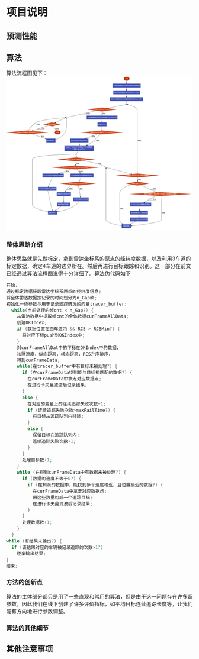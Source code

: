 # 项目说明

## 预测性能

## 算法
算法流程图见下：
<img src="https://github.com/YNG2020/Pazhou_RadarData_Track/blob/main/%E7%AE%97%E6%B3%95%E6%B5%81%E7%A8%8B.svg?sanitize=true" width="1440px">
### 整体思路介绍
整体思路就是先做标定，拿到雷达坐标系的原点的经纬度数据，以及利用3车道的标定数据，确定4车道的边界所在。然后再进行目标跟踪和识别。这一部分在前文已经通过算法流程图说得十分详细了。算法伪代码如下
```C++
开始;
通过标定数据获取雷达坐标系原点的经纬度信息;
将全体雷达数据按记录的时间划分为n_Gap帧;
初始化一些参数与用于记录追踪情况的向量tracer_buffer;
  while(当前处理的帧cnt < n_Gap?) {
    从雷达数据中提取帧cnt的全体数据curFrameAllData;
    创建OKIndex;
    if (数据位置在四车道内 && RCS > RCSMin?) {
      将对应下标push到OKIndex中;
    }
    对curFrameAllDat中的下标在OKIndex中的数据，
    按照速度，纵向距离，横向距离，RCS升序排序，
    得到curFrameData;
    while(在tracer_buffer中有目标未被处理?) {
      if (在curFrameData找到能与目标相匹配的数据?) {
        在curFrameData中拿走对应数据点;
        在进行卡夫曼滤波后记录结果;
      }
      else {
        在对应的变量上的连续追踪失败次数+1;
        if (连续追踪失败次数>maxFailTime?) {
          将目标从追踪队列内移除;
        }
        else {
          保留目标在追踪队列内;
          连续追踪失败次数+1;
        }
      }
      处理目标数+1;
    }
    while (在得到curFrameData中有数据未被处理?) {
      if (数据的速度不等于0?) {
        if (在剩余的数据中，能找到多个速度相近，且位置接近的数据?) {
          在curFrameData中拿走对应数据点;
          用这些数据构成一个追踪目标;
          在进行卡夫曼滤波后记录结果;
        }
      }
      处理数据数+1;
    }
  }
while (有结果未输出?) {
  if (该结果对应的车辆被记录追踪的次数>1?)
    逐条输出结果;
}
结束;
```

### 方法的创新点
算法的主体部分都只是用了一些直观和常用的算法，但是由于这一问题存在许多超参数，因此我们在线下创建了许多评价指标，如平均目标连续追踪长度等，让我们能有方向地进行参数调整。

### 算法的其他细节

## 其他注意事项
